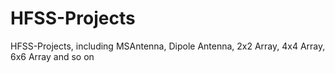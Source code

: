 # HFSS-Projects
HFSS-Projects, including MSAntenna, Dipole Antenna, 2x2 Array, 4x4 Array, 6x6 Array and so on
